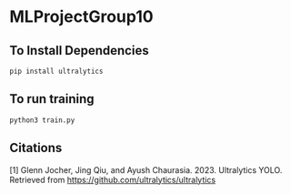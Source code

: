 # MLProjectGroup10

## To Install Dependencies
```pip install ultralytics```

## To run training
```python3 train.py```

## Citations

[1] Glenn Jocher, Jing Qiu, and Ayush Chaurasia. 2023. Ultralytics YOLO. Retrieved from https://github.com/ultralytics/ultralytics
